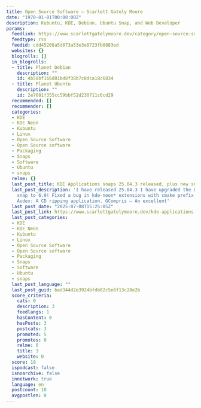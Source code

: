 ```yaml
---
title: Open Source Software – Scarlett Gately Moore
date: "1970-01-01T00:00:00Z"
description: Kubuntu, KDE, Debian, Ubuntu Snap, and Web Developer
params:
  feedlink: https://www.scarlettgatelymoore.dev/category/open-source-software/feed/
  feedtype: rss
  feedid: cdd45208a5d873a53e3e8723fb0883ed
  websites: {}
  blogrolls: []
  in_blogrolls:
  - title: Planet Debian
    description: ""
    id: 4b58bf166d81bd8f38b7c8dca18c6834
  - title: Planet Ubuntu
    description: ""
    id: 2e7081f355cc59bbf52d230711c6cd29
  recommended: []
  recommender: []
  categories:
  - KDE
  - KDE Neon
  - Kubuntu
  - Linux
  - Open Source Software
  - Open Source software
  - Packaging
  - Snaps
  - Software
  - Ubuntu
  - snaps
  relme: {}
  last_post_title: KDE Applications snaps 25.04.3 released, plus new snaps and fixes!
  last_post_description: 'I have released 25.04.3 I have upgraded the QT6 content
    snap to 6.9! Fixed a bug in kde-neon* extensions with cmake prefix path. New snaps!
    Audex: A CD ripping application. GCompris – An excellent'
  last_post_date: "2025-07-08T15:25:05Z"
  last_post_link: https://www.scarlettgatelymoore.dev/kde-applications-snaps-25-04-3-released-plus-new-snaps-and-fixes/
  last_post_categories:
  - KDE
  - KDE Neon
  - Kubuntu
  - Linux
  - Open Source Software
  - Open Source software
  - Packaging
  - Snaps
  - Software
  - Ubuntu
  - snaps
  last_post_language: ""
  last_post_guid: bad344d2e3924bfdb82c5e6f13c28e2b
  score_criteria:
    cats: 0
    description: 3
    feedlangs: 1
    hasContent: 0
    hasPosts: 3
    postcats: 3
    promoted: 5
    promotes: 0
    relme: 0
    title: 3
    website: 0
  score: 18
  ispodcast: false
  isnoarchive: false
  innetwork: true
  language: en
  postcount: 10
  avgpostlen: 0
---
```

